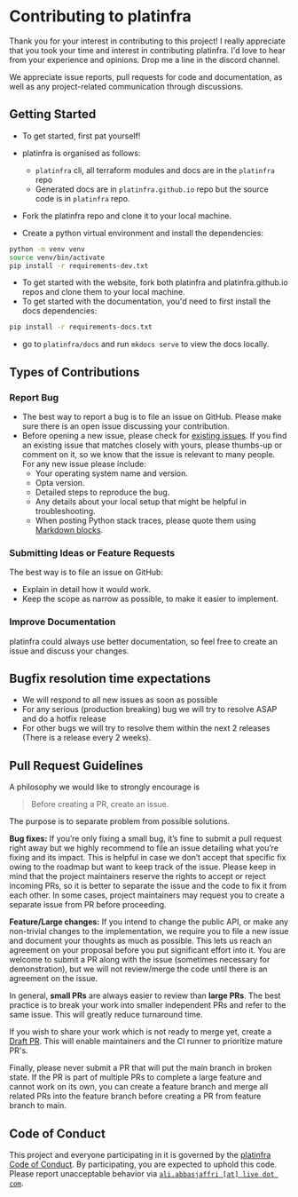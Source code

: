 # Contributing to platinfra

Thank you for your interest in contributing to this project! I really appreciate that you took your time and interest in contributing platinfra. I'd love to hear from your experience and opinions. Drop me a line in the discord channel.

We appreciate issue reports, pull requests for code and documentation,
as well as any project-related communication through discussions.

## Getting Started

- To get started, first pat yourself!

- platinfra is organised as follows:
    - `platinfra` cli, all terraform modules and docs are in the `platinfra` repo
    - Generated docs are in `platinfra.github.io` repo but the source code is in `platinfra` repo.

- Fork the platinfra repo and clone it to your local machine.
- Create a python virtual environment and install the dependencies:
```bash
python -m venv venv
source venv/bin/activate
pip install -r requirements-dev.txt
```
- To get started with the website, fork both platinfra and platinfra.github.io repos and clone them to your local machine.
- To get started with the documentation, you'd need to first install the docs dependencies:
```bash
pip install -r requirements-docs.txt
```
- go to `platinfra/docs` and run `mkdocs serve` to view the docs locally.

## Types of Contributions

### Report Bug

- The best way to report a bug is to file an issue on GitHub. Please make sure there is an open issue discussing your contribution.
- Before opening a new issue, please check for [existing issues](https://github.com/platinfra/platinfra/issues). If you find an existing issue that matches closely with yours, please thumbs-up or comment on it, so we know that the issue is relevant to many people. For any new issue please include:
    - Your operating system name and version.
    - Opta version.
    - Detailed steps to reproduce the bug.
    - Any details about your local setup that might be helpful in troubleshooting.
    - When posting Python stack traces, please quote them using [Markdown blocks](https://help.github.com/articles/creating-and-highlighting-code-blocks/).


### Submitting Ideas or Feature Requests

The best way is to file an issue on GitHub:

- Explain in detail how it would work.
- Keep the scope as narrow as possible, to make it easier to implement.

### Improve Documentation

platinfra could always use better documentation, so feel free to create an issue and discuss your changes.

## Bugfix resolution time expectations

- We will respond to all new issues as soon as possible
- For any serious (production breaking) bug we will try to resolve ASAP and do a hotfix release
- For other bugs we will try to resolve them within the next 2 releases (There is a release every 2 weeks).

## Pull Request Guidelines

A philosophy we would like to strongly encourage is

> Before creating a PR, create an issue.

The purpose is to separate problem from possible solutions.

**Bug fixes:** If you’re only fixing a small bug, it’s fine to submit a pull request right away but we highly recommend to file an issue detailing what you’re fixing and its impact. This is helpful in case we don’t accept that specific fix owing to the roadmap but want to keep track of the issue. Please keep in mind that the project maintainers reserve the rights to accept or reject incoming PRs, so it is better to separate the issue and the code to fix it from each other. In some cases, project maintainers may request you to create a separate issue from PR before proceeding.

**Feature/Large changes:** If you intend to change the public API, or make any non-trivial changes to the implementation, we require you to file a new issue and document your thoughts as much as possible. This lets us reach an agreement on your proposal before you put significant effort into it. You are welcome to submit a PR along with the issue (sometimes necessary for demonstration), but we will not review/merge the code until there is an agreement on the issue.

In general, __small PRs__ are always easier to review than __large PRs__. The best practice is to break your work into smaller independent PRs and refer to the same issue. This will greatly reduce turnaround time.

If you wish to share your work which is not ready to merge yet, create a [Draft PR](https://github.blog/2019-02-14-introducing-draft-pull-requests/). This will enable maintainers and the CI runner to prioritize mature PR's.

Finally, please never submit a PR that will put the main branch in broken state. If the PR is part of multiple PRs to complete a large feature and cannot work on its own, you can create a feature branch and merge all related PRs into the feature branch before creating a PR from feature branch to main.

## Code of Conduct

This project and everyone participating in it is governed by the [platinfra Code of Conduct](https://github.com/platinfra/platinfra/blob/main/CODE_OF_CONDUCT.md). By participating, you are expected to uphold this code. Please report unacceptable behavior via [`ali.abbasjaffri [at] live dot com`](mailto:ali.abbasjaffri@live.com?subject=code-of-conduct-violation-platinfra).
